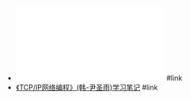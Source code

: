 - ![计算机网络 - TCP 协议原理总结 _ 春水煎茶 - 王超的个人博客.pdf](../assets/计算机网络_-_TCP_协议原理总结_春水煎茶_-_王超的个人博客_1649589771097_0.pdf) #link
- [《TCP/IP网络编程》(韩-尹圣雨)学习笔记](https://github.com/riba2534/TCP-IP-NetworkNote) #link